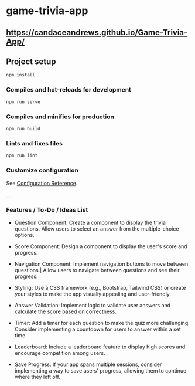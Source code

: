 # game-trivia-app

## https://candaceandrews.github.io/Game-Trivia-App/

## Project setup
```
npm install
```

### Compiles and hot-reloads for development
```
npm run serve
```

### Compiles and minifies for production
```
npm run build
```

### Lints and fixes files
```
npm run lint
```

### Customize configuration
See [Configuration Reference](https://cli.vuejs.org/config/).

__
### Features / To-Do / Ideas List
- Question Component: Create a component to display the trivia questions. Allow users to select an answer from the multiple-choice options.

- Score Component: Design a component to display the user's score and progress.

- Navigation Component: Implement navigation buttons to move between questions.| Allow users to navigate between questions and see their progress.

- Styling: Use a CSS framework (e.g., Bootstrap, Tailwind CSS) or create your styles to make the app visually appealing and user-friendly.

- Answer Validation: Implement logic to validate user answers and calculate the score based on correctness.

- Timer: Add a timer for each question to make the quiz more challenging. Consider implementing a countdown for users to answer within a set time.

- Leaderboard: Include a leaderboard feature to display high scores and encourage competition among users.

- Save Progress: If your app spans multiple sessions, consider implementing a way to save users' progress, allowing them to continue where they left off.


